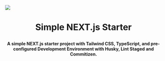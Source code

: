 <img src="https://og-image.vercel.app/**Simple%20NEXT%20Starter**%3Cbr%20%2F%3E%20_NEXT.js_%20starter%20project%20with%20Tailwind%20CSS.png?theme=dark&md=1&fontSize=100px&images=https%3A%2F%2Fassets.vercel.com%2Fimage%2Fupload%2Ffront%2Fassets%2Fdesign%2Fnextjs-white-logo.svg" />

# <p align="center">Simple NEXT.js Starter</p>

<p align="center">
  <b>A simple NEXT.js starter project with Tailwind CSS, TypeScript, and pre-configured Development Environment with Husky, Lint Staged and Commitizen.</b>
</p>
